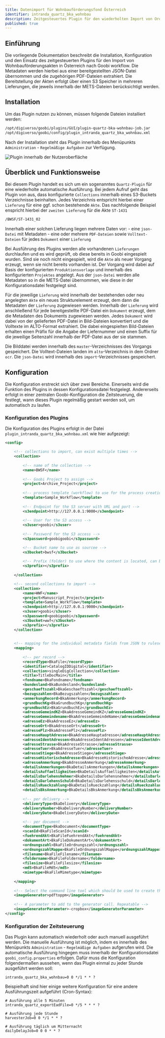 ```yaml
---
title: Datenimport für Wohnbauförderungsfond Österreich
identifier: intranda_quartz_bka_wohnbau
description: Zeitgesteuertes Plugin für den wiederholten Import von Ordnerstrukturen aus einem S3 Speicher für den Import von Wohnbauförderungsakten in Österreich.
published: true
---
```


## Einführung
Die vorliegende Dokumentation beschreibt die Installation, Konfiguration und den Einsatz des zeitgesteuerten Plugins für den Import von Wohnbauförderungsakten in Österreich nach Goobi workflow. Die Metadaten werden hierbei aus einer bereitgestellten JSON-Datei übernommen und die zugehörigen PDF-Dateien extrahiert. Die Bereitstellung der Akten erfolgt über einen S3 Speicher in mehreren Lieferungen, die jeweils innerhalb der METS-Dateien berücksichtigt werden.

## Installation
Um das Plugin nutzen zu können, müssen folgende Dateien installiert werden:

```bash
/opt/digiverso/goobi/plugins/GUI/plugin-quartz-bka-wohnbau-job.jar
/opt/digiverso/goobi/config/plugin_intranda_quartz_bka_wohnbau.xml
```

Nach der Installation steht das Plugin innerhalb des Menüpunkts `Administration` - `Regelmäßige Aufgaben` zur Verfügung.

![Plugin innerhalb der Nutzeroberfläche](screen_de.png)

## Überblick und Funktionsweise
Bei diesem Plugin handelt es sich um ein sogenanntes `Quartz-Plugin` für eine wiederholte automatische Ausführung. Bei jedem Aufruf geht das Plugin von aus, dass konfigurierte `Collections` innerhalb eines S3-Buckets Verzeichnisse beinhalten. Jedes Verzeichnis entspricht hierbei einer `Lieferung` für eine ggf. schon bestehende `Akte`. Das nachfolgende Beispiel enspricht hierbei der `zweiten Lieferung` für die Akte `ST-1431`

```bash
/BWSF/ST-1431_02
```

Innerhalb einer solchen Lieferung liegen mehrere Daten vor:
    - eine `json-Datei` mit Metadaten
    - eine oder mehrere `PDF-Dateien` sowie `Volltext-Dateien` für jedes `Dokument` einer `Lieferung`
  
Bei Ausführung des Plugins werden alle vorhandenen `Lieferungen` durchlaufen und es wird geprüft, ob diese bereits in Goobi eingespielt wurden. Sind sie noch nicht eingespielt, wird die `Akte` als neuer Vorgang erzeugt, wenn sie nicht bereits vorhanden ist. Der Vorgang wird dabei auf Basis der konfigurierten `Produktionsvorlage` und innerhalb des konfigurierten `Projektes` angelegt. Aus der `json-Datei` werden alle Metadaten so in die METS-Datei übernommen, wie diese in der Konfigurationsdatei festgelegt sind. 

Für die jeweilige `Lieferung` wird innerhalb der bestehenden oder neu angelegten `Akte` ein neues Strukturelement erzeugt, dem dann die Metadaten der `Lieferung` zugewiesen werden. Innerhalb der `Lieferung` wird anschließend für jede bereitgestellte PDF-Datei ein `Dokument` erzeugt, dem die Metadaten des Dokuments zugewiesen werden. Jedes `Dokument` wird dabei von der gelieferten PDF-Datei in Bild-Dateien konvertiert und die Volltexte im ALTO-Format extrahiert. Die dabei eingespielten Bild-Dateien erhalten einen Präfix für die Angabe der Liefernummer und einen Suffix für die jeweilige Seitenzahl innerhalb der PDF-Datei aus der sie stammen.

Die Bilddatei werden innerhalb des `master`-Verzeichnisses des Vorgangs gespeichert. Die Volltext-Dateien landen im `alto`-Verzeichnis in dem Ordner `ocr`. Die `json-Datei` wird innerhalb des `import`-Verzeichnisses gespeichert.


## Konfiguration
Die Konfiguration erstreckt sich über zwei Bereiche. Einerseits wird die Funktion des Plugins in dessen Konfigurationsdatei festgelegt. Andererseits erfolgt in einer zentralen Goobi-Konfiguration die Zeitsteuerung, die festlegt, wann dieses Plugin regelmäßig gestart werden soll, um automatisch zu laufen.

### Konfiguration des Plugins
Die Konfiguration des Plugins erfolgt in der Datei `plugin_intranda_quartz_bka_wohnbau.xml` wie hier aufgezeigt:

```xml
<config>

	<!-- collections to import, can exist multiple times -->
	<collection>
	
		<!-- name of the collection -->
		<name>BWSF</name>
	
		<!-- Goobi Project to assign -->
		<project>Archive_Project</project>
	
		<!-- process template (workflow) to use for the process creation -->
		<template>Sample_Workflow</template>
	
		<!-- Endpoint for the S3 server with URL and port -->
		<s3endpoint>http://127.0.0.1:9000</s3endpoint>
	
		<!-- User for the S3 access -->
		<s3user>goobi</s3user>
		
		<!-- Password for the S3 access -->
		<s3password>goobigoobi</s3password>

		<!-- Bucket name to use as sourcee -->
		<s3bucket>bwsf</s3bucket>
		
		<!-- Prefix (folder) to use where the content is located, can be empty -->
		<s3prefix></s3prefix>
		
	</collection>

	<!-- second collections to import -->
	<collection>
		<name>WWF</name>
		<project>Manuscript_Project</project>
		<template>Sample_Workflow</template>
		<s3endpoint>http://127.0.0.1:9000</s3endpoint>
		<s3user>goobi</s3user>
		<s3password>goobigoobi</s3password>
		<s3bucket>wwf</s3bucket>
		<s3prefix></s3prefix>
	</collection>
	
	
	<!-- mapping for the individual metadata fields from JSON to ruleset fields -->
	<mapping>
	
		<!-- per record -->
		<recordType>BkaFile</recordType>
		<identifier>CatalogIDDigital</identifier>
		<collection>singleDigCollection</collection>
		<title>TitleDocMain</title>
		<fondname>BkaFondname</fondname>
	    <bundesland>BkaBundesland</bundesland>
	    <geschaeftszahl>BkaGeschaeftszahl</geschaeftszahl>
	    <bezugszahlen>BkaBezugszahlen</bezugszahlen>
	    <anmerkungRecord>BkaAnmerkung</anmerkungRecord>
	    <grundbuchKg>BkaGrundbuchKg</grundbuchKg>
	    <grundbuchEz>BkaGrundbuchEz</grundbuchEz>
	    <adresseGemeindKZ>BkaAdresseGemeindKZ</adresseGemeindKZ>
	    <adresseGemeindename>BkaAdresseGemeindeName</adresseGemeindename>
	    <adresseEz>BkaAdresseEz</adresseEz>
	    <adresseOrt>BkaAdresseOrt</adresseOrt>
	    <adressePlz>BkaAdressePlz</adressePlz>
	    <adresseHauptAdresse>BkaAdresseHauptadresse</adresseHauptAdresse>
	    <adresseIdentAdressen>BkaAdresseIdentAdressen</adresseIdentAdressen>
	    <adresseStrasse>BkaAdresseStrasse</adresseStrasse>
	    <adresseTuer>BkaAdresseTuer</adresseTuer>
	    <adresseStiege>BkaAdresseStiege</adresseStiege>
	    <adresseHistorischeAdresse>BkaAdresseHistorischeAdresse</adresseHistorischeAdresse>
	    <adresseAnmerkung>BkaAdresseAnmerkung</adresseAnmerkung>
	    <detailsAnmerkungen>BkaDetailsAnmerkungen</detailsAnmerkungen>
	    <detailsAuffaelligkeiten>BkaDetailsAuffaelligkeiten</detailsAuffaelligkeiten>
	    <detailsDarlehensNehmer>BkaDetailsDarlehensnehmer</detailsDarlehensNehmer>
	    <detailsDarlehensSchuld>BkaDetailsDarlehensschuld</detailsDarlehensSchuld>
	    <detailsRueckzahlung>BkaDetailsRueckzahlung</detailsRueckzahlung>
	    <detailsBksAnmerkung>BkaDetailsBksAnmerkung</detailsBksAnmerkung>
    		
		<!-- per delivery -->
		<deliveryType>BkaDelivery</deliveryType>
		<deliveryNumber>BkaDeliveryNumber</deliveryNumber>
	    <deliveryDate>BkaDeliveryDate</deliveryDate>    
		    
		<!-- per document -->
		<documentType>BkaDocument</documentType>
		<scanId>BkaFileScanId</scanId>
	    <fuehrendAkt>BkaFileFuehrendAkt</fuehrendAkt>
	    <dokumentArt>BkaFileDokumentArt</dokumentArt>
	    <ordnungszahl>BkaFileOrdnungszahl</ordnungszahl>
	    <ordnungszahlMappe>BkaFileOrdnungszahlMappe</ordnungszahlMappe>
	    <filename>BkaFileFilename</filename>
	    <foldername>BkaFileFoldername</foldername>
	    <filesize>BkaFileFilesize</filesize>
	    <md5>BkaFileMd5</md5>
	    <mimetype>BkaFileMimetype</mimetype>
	
	</mapping>
	
	<!-- Select the command line tool which should be used to create the images. Either 'ghostscript' or 'pdftoppm'. -->
	<imageGenerator>pdftoppm</imageGenerator>						
	
	<!-- A parameter to add to the generator call. Repeatable -->
	<imageGeneratorParameter>-cropbox</imageGeneratorParameter>
</config>
```


### Konfiguration der Zeitsteuerung
Das Plugin kann automatisch wiederholt oder auch manuell ausgeführt werden. Die manuelle Ausführung ist möglich, indem es innerhalb des Menüpunkts `Administration` - `Regelmäßige Aufgaben` aufgerufen wird. Die automatische Ausführung hingegen muss innerhalb der Konfigurationsdatei `goobi_config.properties` erfolgen. Dafür muss die Konfiguration folgendermaßen aussehen, wenn das Plugin einmal zu jeder Stunde ausgeführt werden soll:

```properties
intranda_quartz_bka_wohnbau=0 0 */1 * * ?
```

Beispielhaft sind hier einige weitere Konfiguration für eine andere Ausführungszeit aufgeführt (Cron-Syntax):

```properties
# Ausführung alle 5 Minuten
intranda_quartz_exportEadFile=0 */5 * * * ?

# Ausführung jede Stunde
harvesterJob=0 0 */1 * * ? 

# Ausführung täglich um Mitternacht 
dailyDelayJob=0 0 0 * * ? 
```
